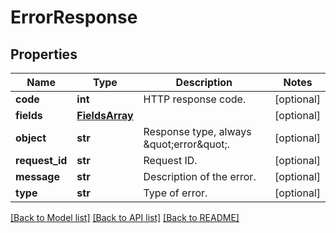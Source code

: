 # ErrorResponse

## Properties
Name | Type | Description | Notes
------------ | ------------- | ------------- | -------------
**code** | **int** | HTTP response code. | [optional] 
**fields** | [**FieldsArray**](FieldsArray.md) |  | [optional] 
**object** | **str** | Response type, always \&quot;error\&quot;. | [optional] 
**request_id** | **str** | Request ID. | [optional] 
**message** | **str** | Description of the error. | [optional] 
**type** | **str** | Type of error. | [optional] 

[[Back to Model list]](../README.md#documentation-for-models) [[Back to API list]](../README.md#documentation-for-api-endpoints) [[Back to README]](../README.md)


